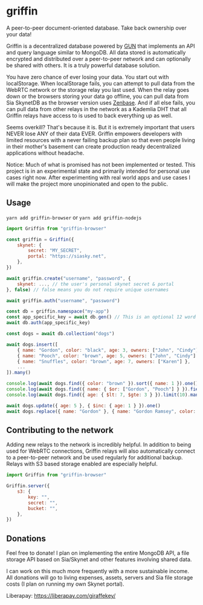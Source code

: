 # griffin

A peer-to-peer document-oriented database. Take back ownership over your data!

Griffin is a decentralized database powered by [GUN](https://github.com/amark/gun) that implements an API and query language similar to MongoDB. All data stored is automatically encrypted and distributed over a peer-to-peer network and can optionally be shared with others. It is a truly powerful database solution.

You have zero chance of ever losing your data. You start out with localStorage. When localStorage fails, you can attempt to pull data from the WebRTC network or the storage relay you last used. When the relay goes down or the browsers storing your data go offline, you can pull data from Sia SkynetDB as the browser version uses [Zenbase](https://github.com/Fluffy9/Zenbase). And if all else fails, you can pull data from other relays in the network as a Kademlia DHT that all Griffin relays have access to is used to back everything up as well.

Seems overkill? That's because it is. But it is extremely important that users NEVER lose ANY of their data EVER. Griffin empowers developers with limited resources with a never failing backup plan so that even people living in their mother's basement can create production ready decentralized applications without headache.

Notice: Much of what is promised has not been implemented or tested. This project is in an experimental state and primarily intended for personal use cases right now. After experimenting with real world apps and use cases I will make the project more unopinionated and open to the public.

## Usage

`yarn add griffin-browser` or `yarn add griffin-nodejs`

```js
import Griffin from "griffin-browser"

const griffin = Griffin({
	skynet: {
		secret: "MY_SECRET",
		portal: "https://siasky.net",
	},
})

await griffin.create("username", "password", {
	skynet: ..., // the user's personal skynet secret & portal
}, false) // false means you do not require unique usernames

await griffin.auth("username", "password")

const db = griffin.namespace("my-app")
const app_specific_key = await db.gen() // This is an optional 12 word mnemonic generated by the user
await db.auth(app_specific_key)

const dogs = await db.collection("dogs")

await dogs.insert([
	{ name: "Gordon", color: "black", age: 3, owners: ["John", "Cindy"] },
	{ name: "Pooch", color: "brown", age: 5, owners: ["John", "Cindy"] },
	{ name: "Snuffles", color: "brown", age: 7, owners: ["Karen"] },
	...
]).many()

console.log(await dogs.find({ color: "brown" }).sort({ name: 1 }).one())
console.log(await dogs.find({ name: { $or: ["Gordon", "Pooch"] } }).fields({ _id: 0 }).many())
console.log(await dogs.find({ age: { $lt: 7, $gte: 3 } }).limit(10).many())

await dogs.update({ age: 5 }, { $inc: { age: 1 } }).one()
await dogs.replace({ name: "Gordon" }, { name: "Gordon Ramsey", color: "blonde", age: 54, owners: null })
```

## Contributing to the network

Adding new relays to the network is incredibly helpful. In addition to being used for WebRTC connections, Griffin relays will also automatically connect to a peer-to-peer network and be used regularly for additional backup. Relays with S3 based storage enabled are especially helpful.

```js
import Griffin from "griffin-browser"

Griffin.server({
	s3: {
		key: "",
    	secret: "",
    	bucket: "",
	},
})
```

## Donations

Feel free to donate! I plan on implementing the entire MongoDB API, a file storage API based on Sia/Skynet and other features involving shared data.

I can work on this much more frequently with a more sustainable income. All donations will go to living expenses, assets, servers and Sia file storage costs (I plan on running my own Skynet portal).

Liberapay: https://liberapay.com/giraffekey/
